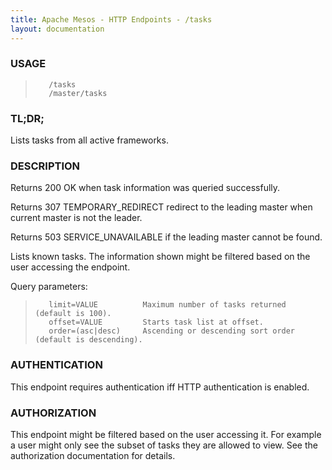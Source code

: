 ```yaml
---
title: Apache Mesos - HTTP Endpoints - /tasks
layout: documentation
---
```

<!--- This is an automatically generated file. DO NOT EDIT! --->

### USAGE ###
>        /tasks
>        /master/tasks

### TL;DR; ###
Lists tasks from all active frameworks.

### DESCRIPTION ###
Returns 200 OK when task information was queried successfully.

Returns 307 TEMPORARY_REDIRECT redirect to the leading master when
current master is not the leader.

Returns 503 SERVICE_UNAVAILABLE if the leading master cannot be
found.

Lists known tasks.
The information shown might be filtered based on the user
accessing the endpoint.

Query parameters:

>        limit=VALUE          Maximum number of tasks returned (default is 100).
>        offset=VALUE         Starts task list at offset.
>        order=(asc|desc)     Ascending or descending sort order (default is descending).


### AUTHENTICATION ###
This endpoint requires authentication iff HTTP authentication is
enabled.

### AUTHORIZATION ###
This endpoint might be filtered based on the user accessing it.
For example a user might only see the subset of tasks they are
allowed to view.
See the authorization documentation for details.
